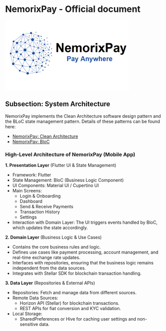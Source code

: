 # NemorixPay - Official document

<p align="left"></p>

<p align="left">
  <img src="https://github.com/nemorixpay/NemorixPay-Readme/blob/main/img/Logo%20Nemorix.png" width="400" title="NemorixPay logo">
</p>

## Subsection: System Architecture

NemorixPay implements the Clean Architecture software design pattern and the BLoC state management pattern. Details of these patterns can be found here:

* [NemorixPay: Clean Architecture](https://github.com/nemorixpay/NemorixPay-Readme/blob/main/architecture/cleanarchitecture.md)
* [NemorixPay: BloC](https://github.com/nemorixpay/NemorixPay-Readme/blob/main/architecture/bloc.md)

### High-Level Architecture of NemorixPay (Mobile App)

**1. Presentation Layer** (Flutter UI & State Management)
  * Framework: Flutter
  * State Management: BloC (Business Logic Component)
  * UI Components: Material UI / Cupertino UI
  * Main Screens:
    * Login & Onboarding
    * Dashboard
    * Send & Receive Payments
    * Transaction History
    * Settings
  * Interaction with Domain Layer: The UI triggers events handled by BloC, which updates the state accordingly.

**2. Domain Layer** (Business Logic & Use Cases)
  * Contains the core business rules and logic.
  * Defines use cases like payment processing, account management, and real-time exchange rate updates.
  * Interfaces with repositories, ensuring that the business logic remains independent from the data sources.
  * Integrates with Stellar SDK for blockchain transaction handling.

**3. Data Layer** (Repositories & External APIs)
  * Repositories: Fetch and manage data from different sources.
  * Remote Data Sources:
    * Horizon API (Stellar) for blockchain transactions.
    * REST APIs for fiat conversion and KYC validation.
  * Local Storage:
    * SharedPreferences or Hive for caching user settings and non-sensitive data.


